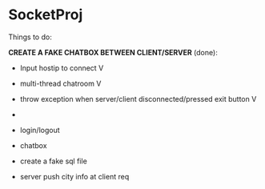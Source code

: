 # SocketProj

Things to do:

**CREATE A FAKE CHATBOX BETWEEN CLIENT/SERVER** (done):
- Input hostip to connect V
- multi-thread chatroom V
- throw exception when server/client disconnected/pressed exit button V
- 

- login/logout
- chatbox
- create a fake sql file
- server push city info at client req
